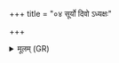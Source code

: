 +++
title = "०४ सूर्यो दिवो ऽध्यक्षः"

+++
<details><summary>मूलम् (GR)</summary>

सूर्यो दिवो ऽध्यक्षः ।  
(…) ॥ +++(see 1bcd)+++
</details>